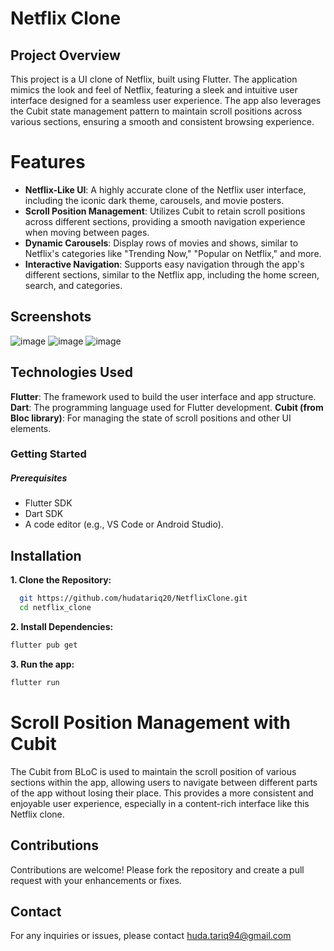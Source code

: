 # Netflix Clone

## Project Overview

This project is a UI clone of Netflix, built using Flutter. The application mimics the look and feel of Netflix, featuring a sleek and intuitive user interface designed for a seamless user experience. The app also leverages the Cubit state management pattern to maintain scroll positions across various sections, ensuring a smooth and consistent browsing experience.

# Features
* **Netflix-Like UI**: A highly accurate clone of the Netflix user interface, including the iconic dark theme, carousels, and movie posters.
* **Scroll Position Management**: Utilizes Cubit to retain scroll positions across different sections, providing a smooth navigation experience when moving between pages.
* **Dynamic Carousels**: Display rows of movies and shows, similar to Netflix's categories like "Trending Now," "Popular on Netflix," and more.
* **Interactive Navigation**: Supports easy navigation through the app's different sections, similar to the Netflix app, including the home screen, search, and categories.


## Screenshots
![image](https://github.com/user-attachments/assets/a7ede6a6-5923-434b-ac20-7f6c18e6f97f)
![image](https://github.com/user-attachments/assets/4e69d626-b32a-42fd-9667-b65a22fac9cf)
![image](https://github.com/user-attachments/assets/96348385-d393-48ec-b5b9-74ceb0797ca1)



## Technologies Used
**Flutter**: The framework used to build the user interface and app structure.
**Dart**: The programming language used for Flutter development.
**Cubit (from Bloc library)**: For managing the state of scroll positions and other UI elements.

### Getting Started


##### Prerequisites
* Flutter SDK
* Dart SDK
* A code editor (e.g., VS Code or Android Studio).

## Installation

**1. Clone the Repository:**  

```sh
  git https://github.com/hudatariq20/NetflixClone.git
  cd netflix_clone
```

**2. Install Dependencies:**

```sh
flutter pub get
```

**3. Run the app:**

```sh
flutter run
```

# Scroll Position Management with Cubit
The Cubit from BLoC is used to maintain the scroll position of various sections within the app, allowing users to navigate between different parts of the app without losing their place. This provides a more consistent and enjoyable user experience, especially in a content-rich interface like this Netflix clone.

## Contributions
Contributions are welcome! Please fork the repository and create a pull request with your enhancements or fixes.

## Contact
For any inquiries or issues, please contact huda.tariq94@gmail.com




